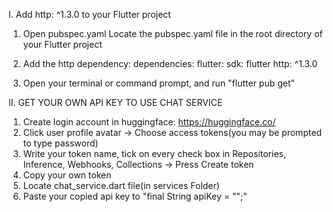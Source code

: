 I. Add http: ^1.3.0 to your Flutter project
  1. Open pubspec.yaml
  Locate the pubspec.yaml file in the root directory of your Flutter project
  
  2. Add the http dependency:
  dependencies:
    flutter:
      sdk: flutter
    http: ^1.3.0
  
  3. Open your terminal or command prompt, and run "flutter pub get"

II. GET YOUR OWN API KEY TO USE CHAT SERVICE
1. Create login account in huggingface: https://huggingface.co/
2. Click user profile avatar -> Choose access tokens(you may be prompted to type password)
3. Write your token name, tick on every check box in Repositories, Inference, Webhooks, Collections -> Press Create token
4. Copy your own token
5. Locate chat_service.dart file(in services Folder)
6. Paste your copied api key to "final String apiKey = "";"
